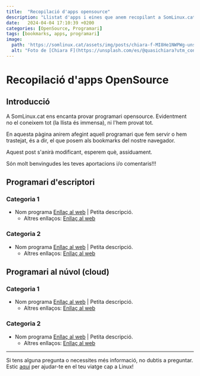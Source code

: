 ```yaml
---
title:  "Recopilació d'apps opensource"
description: "Llistat d'apps i eines que anem recopilant a SomLinux.cat"
date:   2024-04-04 17:10:39 +0200
categories: [OpenSource, Programari]
tags: [bookmarks, apps, programari]
image:
  path: 'https://somlinux.cat/assets/img/posts/chiara-f-MI8He1NWPWg-unsplash.jpg'
  alt: "Foto de [Chiara F](https://unsplash.com/es/@quasichiara?utm_content=creditCopyText&utm_medium=referral&utm_source=unsplash) a [Unsplash](https://unsplash.com/es/fotos/fotografia-de-enfoque-superficial-de-marcapaginas-verdes-rosas-y-naranjas-MI8He1NWPWg?utm_content=creditCopyText&utm_medium=referral&utm_source=unsplash)"
---
```


# Recopilació d'apps OpenSource

## Introducció

A SomLinux.cat ens encanta provar programari opensource. Evidentment no el coneixem tot (la llista és immensa), ni l'hem provat tot. 

En aquesta pàgina anirem afegint aquell programari que fem servir o hem trastejat, és a dir, el que posem als bookmarks del nostre navegador. 

Aquest post s'anirà modificant, esperem què, assiduament. 

Són molt benvingudes les teves aportacions i/o comentaris!!! 

## Programari d'escriptori

### Categoria 1

- Nom programa [Enllaç al web](#) | Petita descripció.
  - Altres enllaços: [Enllaç al web](#)

### Categoria 2

- Nom programa [Enllaç al web](#) | Petita descripció.
  - Altres enllaços: [Enllaç al web](#)


## Programari al núvol (cloud) 

### Categoria 1

- Nom programa [Enllaç al web](#) | Petita descripció.
  - Altres enllaços: [Enllaç al web](#)

### Categoria 2

- Nom programa [Enllaç al web](#) | Petita descripció.
  - Altres enllaços: [Enllaç al web](#)



---

Si tens alguna pregunta o necessites més informació, no dubtis a preguntar. Estic [aquí](mailto:suport@somlinux.cat) per ajudar-te en el teu viatge cap a Linux!